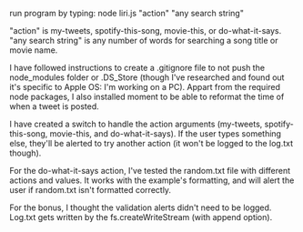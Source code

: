 run program by typing: node liri.js "action" "any search string"

"action" is my-tweets, spotify-this-song, movie-this, or do-what-it-says.  "any search string" is any number of words for searching a song title or movie name.

I have followed instructions to create a .gitignore file to not push the node_modules folder or .DS_Store (though I've researched and found out it's specific to Apple OS: I'm working on a PC).  Appart from the required node packages, I also installed moment to be able to reformat the time of when a tweet is posted.

I have created a switch to handle the action arguments (my-tweets, spotify-this-song, movie-this, and do-what-it-says).  If the user types something else, they'll be alerted to try another action (it won't be logged to the log.txt though).

For the do-what-it-says action, I've tested the random.txt file with different actions and values.  It works with the example's formatting, and will alert the user if random.txt isn't formatted correctly.

For the bonus, I thought the validation alerts didn't need to be logged.  Log.txt gets written by the fs.createWriteStream (with append option).
